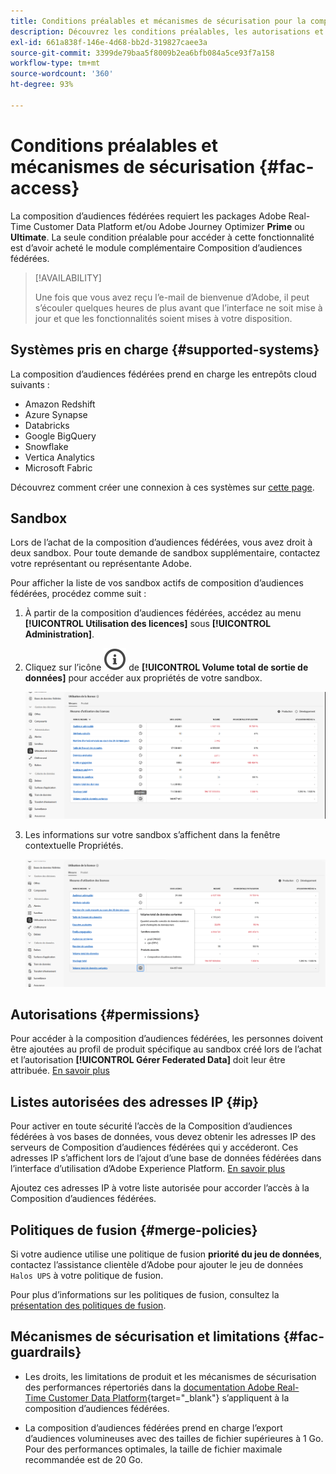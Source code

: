 ```yaml
---
title: Conditions préalables et mécanismes de sécurisation pour la composition d’audiences fédérées
description: Découvrez les conditions préalables, les autorisations et les mécanismes de sécurisation pour la composition d’audiences fédérées
exl-id: 661a838f-146e-4d68-bb2d-319827caee3a
source-git-commit: 3399de79baa5f8009b2ea6bfb084a5ce93f7a158
workflow-type: tm+mt
source-wordcount: '360'
ht-degree: 93%

---
```


# Conditions préalables et mécanismes de sécurisation {#fac-access}

La composition d’audiences fédérées requiert les packages Adobe Real-Time Customer Data Platform et/ou Adobe Journey Optimizer **Prime** ou **Ultimate**. La seule condition préalable pour accéder à cette fonctionnalité est d’avoir acheté le module complémentaire Composition d’audiences fédérées.

>[!AVAILABILITY]
>
>Une fois que vous avez reçu l’e-mail de bienvenue d’Adobe, il peut s’écouler quelques heures de plus avant que l’interface ne soit mise à jour et que les fonctionnalités soient mises à votre disposition.

## Systèmes pris en charge {#supported-systems}

La composition d’audiences fédérées prend en charge les entrepôts cloud suivants :

* Amazon Redshift
* Azure Synapse
* Databricks
* Google BigQuery
* Snowflake
* Vertica Analytics
* Microsoft Fabric

Découvrez comment créer une connexion à ces systèmes sur [cette page](../connections/connections.md).

## Sandbox

Lors de l’achat de la composition d’audiences fédérées, vous avez droit à deux sandbox. Pour toute demande de sandbox supplémentaire, contactez votre représentant ou représentante Adobe.

Pour afficher la liste de vos sandbox actifs de composition d’audiences fédérées, procédez comme suit :

1. À partir de la composition d’audiences fédérées, accédez au menu **[!UICONTROL Utilisation des licences]** sous **[!UICONTROL Administration]**.

1. Cliquez sur l’icône ![](assets/do-not-localize/Smock_InfoOutline_18_N.svg) de **[!UICONTROL Volume total de sortie de données]** pour accéder aux propriétés de votre sandbox.

   ![](assets/sandbox_1.png)

1. Les informations sur votre sandbox s’affichent dans la fenêtre contextuelle Propriétés.

   ![](assets/sandbox_2.png)

## Autorisations {#permissions}

Pour accéder à la composition d’audiences fédérées, les personnes doivent être ajoutées au profil de produit spécifique au sandbox créé lors de l’achat et l’autorisation **[!UICONTROL Gérer Federated Data]** doit leur être attribuée. [En savoir plus](/help/governance-privacy-security/access-control.md)

## Listes autorisées des adresses IP {#ip}

Pour activer en toute sécurité l’accès de la Composition d’audiences fédérées à vos bases de données, vous devez obtenir les adresses IP des serveurs de Composition d’audiences fédérées qui y accéderont. Ces adresses IP s’affichent lors de l’ajout d’une base de données fédérées dans l’interface d’utilisation d’Adobe Experience Platform. [En savoir plus](../connections/connections.md)

Ajoutez ces adresses IP à votre liste autorisée pour accorder l’accès à la Composition d’audiences fédérées.

## Politiques de fusion {#merge-policies}

Si votre audience utilise une politique de fusion **priorité du jeu de données**, contactez l’assistance clientèle d’Adobe pour ajouter le jeu de données `Halos UPS` à votre politique de fusion.

Pour plus d’informations sur les politiques de fusion, consultez la [présentation des politiques de fusion](https://experienceleague.adobe.com/fr/docs/experience-platform/profile/merge-policies/overview).

## Mécanismes de sécurisation et limitations {#fac-guardrails}

* Les droits, les limitations de produit et les mécanismes de sécurisation des performances répertoriés dans la [documentation Adobe Real-Time Customer Data Platform](https://experienceleague.adobe.com/fr/docs/experience-platform/profile/guardrails){target="_blank"} s’appliquent à la composition d’audiences fédérées.

* La composition d’audiences fédérées prend en charge l’export d’audiences volumineuses avec des tailles de fichier supérieures à 1 Go. Pour des performances optimales, la taille de fichier maximale recommandée est de 20 Go.

